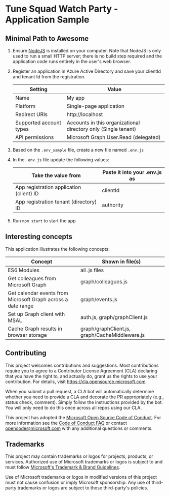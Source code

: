 # Tune Squad Watch Party - Application Sample

## Minimal Path to Awesome

1. Ensure [NodeJS](https://nodejs.org) is installed on your computer. Note that NodeJS is only used to run a small HTTP server; there is no build step required and the application code runs entirely in the user's web browser.

1. Register an application in Azure Active Directory and save your clientId and tenant Id from the registration.

    Setting|Value
    -------|-----
    Name|My app
    Platform|Single-page application
    Redirect URIs|http://localhost
    Supported account types|Accounts in this organizational directory only (Single tenant)
    API permissions|Microsoft Graph User.Read (delegated)

1. Based on the `.env_sample` file, create a new file named `.env.js`

1. In the `.env.js` file update the following values:

   Take the value from | Paste it into your .env.js as
   --------------------|------------------------------
   App registration application (client) ID | clientId
   App registration tenant (directory) ID | authority

1. Run `npm start` to start the app

## Interesting concepts

This application illustrates the following concepts:

   Concept | Shown in file(s)
   --------|-----------------
   ES6 Modules | all .js files
   Get colleagues from Microsoft Graph | graph/colleagues.js
   Get calendar events from Microsoft Graph across a date range | graph/events.js
   Set up Graph client with MSAL | auth.js, graph/graphClient.js
   Cache Graph results in browser storage | graph/graphClient.js, graph/CacheMiddleware.js

## Contributing

This project welcomes contributions and suggestions.  Most contributions require you to agree to a Contributor License Agreement (CLA) declaring that you have the right to, and actually do, grant us the rights to use your contribution. For details, visit https://cla.opensource.microsoft.com.

When you submit a pull request, a CLA bot will automatically determine whether you need to provide a CLA and decorate the PR appropriately (e.g., status check, comment). Simply follow the instructions provided by the bot. You will only need to do this once across all repos using our CLA.

This project has adopted the [Microsoft Open Source Code of Conduct](https://opensource.microsoft.com/codeofconduct/). For more information see the [Code of Conduct FAQ](https://opensource.microsoft.com/codeofconduct/faq/) or contact [opencode@microsoft.com](mailto:opencode@microsoft.com) with any additional questions or comments.

## Trademarks

This project may contain trademarks or logos for projects, products, or services. Authorized use of Microsoft trademarks or logos is subject to and must follow  [Microsoft's Trademark & Brand Guidelines](https://www.microsoft.com/en-us/legal/intellectualproperty/trademarks/usage/general).

Use of Microsoft trademarks or logos in modified versions of this project must not cause confusion or imply Microsoft sponsorship. Any use of third-party trademarks or logos are subject to those third-party's policies.
